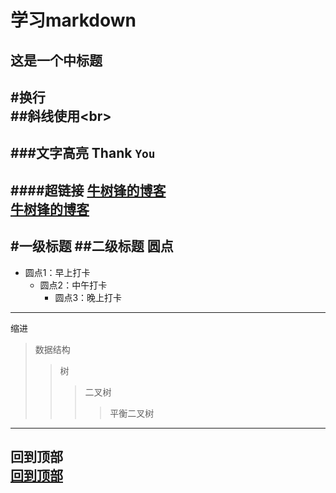 学习markdown
====
这是一个中标题
----
#换行<br>##斜线使用\<br><br>
---
###文字高亮
Thank `You`
---
####超链接
[牛树锋的博客](https://github.com/niushufeng/Python_202006/blob/master/images/Figure_2.png)
<br>
[牛树锋的博客](https://github.com/niushufeng/Python_202006/blob/master/images/Figure_2.png"悬停显示")
<br>
----
#一级标题
##二级标题
圆点
---
* 圆点1：早上打卡
  * 圆点2：中午打卡
    * 圆点3：晚上打卡
---

缩进<br>
>数据结构
>>树
>>>二叉树
>>>>平衡二叉树
----
回到顶部<br>
[回到顶部](#readme)
-----
